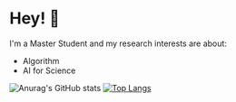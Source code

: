 # Hey! 👋

I'm a Master Student and my research interests are about:

* Algorithm
* AI for Science 

![Anurag's GitHub stats](https://github-readme-stats.vercel.app/api?username=jinqi99&theme=swift&show_icons=true)
[![Top Langs](https://github-readme-stats.vercel.app/api/top-langs/?username=jinqi99&layout=compact)](https://github.com/jinqi99/github-readme-stats)
